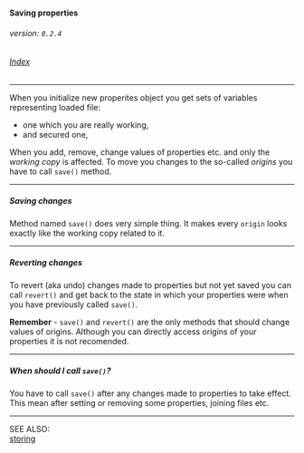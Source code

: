 #### Saving properties
###### _version: `0.2.4`_

###### [Index](index.mdown)
----


When you initialize new properites object you get sets of variables representing loaded file:

*   one which you are really working,
*   and secured one,

When you add, remove, change values of properties etc. and only the _working copy_ is affected. To move you changes to the so-called 
_origins_ you have to call `save()` method.

----

##### Saving changes

Method named `save()` does very simple thing. It makes every `origin` looks exactly like the working copy related to it.

----

##### Reverting changes

To revert (aka undo) changes made to properties but not yet saved you can call `revert()` and get back to the state in which your properties were 
when you have previously called `save()`.


**Remember** - `save()` and `revert()` are the only methods that should change values of origins. 
Although you can directly access origins of your properties it is not recomended.


----

##### When should I call `save()`?

You have to call `save()` after any changes made to properties to take effect. This mean after setting or removing some properties, 
joining files etc.


----

SEE ALSO:  
[storing](storing.mdown)